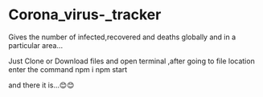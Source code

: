 # Corona_virus-_tracker
Gives the number of infected,recovered and deaths globally and in a particular area...

Just Clone or Download files and open terminal ,after going to file location 
enter the command npm i
npm start

and there it is...😊😊
